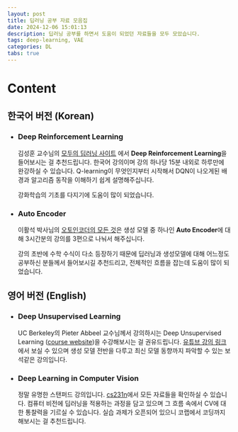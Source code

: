 ```yaml
---
layout: post
title: 딥러닝 공부 자료 모음집
date: 2024-12-06 15:01:13
description: 딥러닝 공부를 하면서 도움이 되었던 자료들을 모두 모았습니다.
tags: deep-learning, VAE
categories: DL
tabs: true
---
```


# Content

## 한국어 버전 (Korean)

- ### Deep Reinforcement Learning

    김성훈 교수님의 [모두의 딥러닝 사이트](https://hunkim.github.io/ml/) 에서 **Deep Reinforcement Learning**을 들어보시는 걸 추천드립니다. 한국어 강의이며 강의 하나당 15분 내외로 하루만에 완강하실 수 있습니다. Q-learning이 무엇인지부터 시작해서 DQN이 나오게된 배경과 알고리즘 동작을 이해하기 쉽게 설명해주십니다.

    강화학습의 기초를 다지기에 도움이 많이 되었습니다.

- ### Auto Encoder

    이활석 박사님의 [오토인코더의 모든 것](https://www.youtube.com/watch?v=o_peo6U7IRM)은 생성 모델 중 하나인 **Auto Encoder**에 대해 3시간분의 강의를 3편으로 나눠서 해주십니다.

    강의 초반에 수학 수식이 다소 등장하기 때문에 딥러닝과 생성모델에 대해 어느정도 공부하신 분들께서 들어보시길 추천드리고, 전체적인 흐름을 잡는데 도움이 많이 되었습니다.

## 영어 버전 (English)

- ### Deep Unsupervised Learning

    UC Berkeley의 Pieter Abbeel 교수님께서 강의하시는 Deep Unsupervised Learning ([course website](https://sites.google.com/view/berkeley-cs294-158-sp24/home))을 수강해보시는 걸 권유드립니다. [유튜브 강의 링크](https://www.youtube.com/watch?v=tFR6Likf4VI&list=PLwRJQ4m4UJjPIvv4kgBkvu_uygrV3ut_U&index=2)에서 보실 수 있으며 생성 모델 전반을 다루고 최신 모델 동향까지 파악할 수 있는 보석같은 강의입니다.

- ### Deep Learning in Computer Vision

    정말 유명한 스탠퍼드 강의입니다. [cs231n](https://cs231n.stanford.edu/)에서 모든 자료들을 확인하실 수 있습니다. 컴퓨터 비전에 딥러닝을 적용하는 과정을 담고 있으며 그 흐름 속에서 CV에 대한 통찰력을 기르실 수 있습니다. 실습 과제가 오픈되어 있으니 코랩에서 코딩까지 해보시는 걸 추천드립니다.
